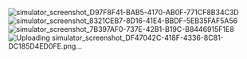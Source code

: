 ![simulator_screenshot_D97F8F41-BAB5-4170-AB0F-771CF8B34C3D](https://github.com/user-attachments/assets/e7451ae8-f443-4810-ba1a-1d21bf8ccc78) ![simulator_screenshot_8321CEB7-8D16-41E4-BBDF-5EB35FAF5A56](https://github.com/user-attachments/assets/b54fba19-7733-43c5-afad-c1eba2807db8)![simulator_screenshot_7B397AF0-737E-42B1-B19C-B8446915F1E8](https://github.com/user-attachments/assets/c29cae7e-d7fc-4db4-b35e-1ed172909c32)![Uploading simulator_screenshot_DF47042C-418F-4336-8C81-DC185D4ED0FE.png…]()


